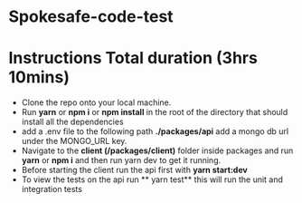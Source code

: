 
# Spokesafe-code-test

# Instructions Total duration (3hrs 10mins)
- Clone the repo onto your local machine.
- Run **yarn** or **npm i** or **npm install**  in the root of the directory that should install all the dependencies
- add a .env file to the following path **./packages/api** add a mongo db url under the MONGO_URL key.
- Navigate to the **client (/packages/client)** folder inside packages and run **yarn** or **npm i** and then run yarn dev to get it running.
- Before starting the client run the api first with **yarn start:dev**
- To view the tests on the api run ** yarn test** this will run the unit and integration tests
